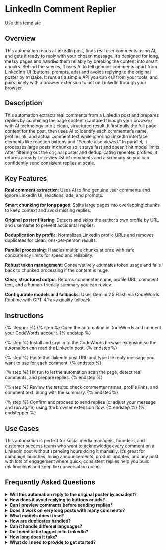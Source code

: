 # LinkedIn Comment Replier

<a href="https://codewords.agemo.ai/run/linkedin_comment_replier" class="button primary">Use this template</a>

## Overview

This automation reads a LinkedIn post, finds real user comments using AI, and gets it ready to reply with your chosen message. It’s designed for long, messy pages and handles them reliably by breaking the content into smart chunks. Behind the scenes, it uses AI to tell genuine comments apart from LinkedIn’s UI (buttons, prompts, ads) and avoids replying to the original poster by mistake. It runs as a simple API you can call from your tools, and pairs nicely with a browser extension to act on LinkedIn through your browser.

## Description

This automation extracts real comments from a LinkedIn post and prepares replies by combining the page content (captured through your browser) with AI technology into a clean, structured result. It first pulls the full page content for the post, then uses AI to identify each commenter’s name, profile link, and actual comment text while ignoring LinkedIn interface elements like reaction buttons and “People also viewed.” In parallel, it processes large posts in chunks so it stays fast and doesn’t hit model limits. After filtering out the original poster and deduplicating repeated profiles, it returns a ready-to-review list of comments and a summary so you can confidently send consistent replies at scale.

## Key Features

**Real comment extraction**: Uses AI to find genuine user comments and ignore LinkedIn UI, reactions, ads, and prompts.

**Smart chunking for long pages**: Splits large pages into overlapping chunks to keep context and avoid missing replies.

**Original poster filtering**: Detects and skips the author’s own profile by URL and username to prevent accidental replies.

**Deduplication by profile**: Normalizes LinkedIn profile URLs and removes duplicates for clean, one-per-person results.

**Parallel processing**: Handles multiple chunks at once with safe concurrency limits for speed and reliability.

**Robust token management**: Conservatively estimates token usage and falls back to chunked processing if the content is huge.

**Clear, structured output**: Returns commenter name, profile URL, comment text, and a human-friendly summary you can review.

**Configurable models and fallbacks**: Uses Gemini 2.5 Flash via CodeWords Runtime with GPT‑4.1 as a quality fallback.

## Instructions

{% stepper %}
{% step %}
Open the automation in CodeWords and connect your CodeWords account.
{% endstep %}

{% step %}
Install and sign in to the CodeWords browser extension so the automation can read the LinkedIn post.
{% endstep %}

{% step %}
Paste the LinkedIn post URL and type the reply message you want to use for each comment.
{% endstep %}

{% step %}
Hit run to let the automation scan the page, detect real comments, and prepare replies.
{% endstep %}

{% step %}
Review the results: check commenter names, profile links, and comment text, along with the summary.
{% endstep %}

{% step %}
Confirm and proceed to send replies (or adjust your message and run again) using the browser extension flow.
{% endstep %}
{% endstepper %}

## Use Cases

This automation is perfect for social media managers, founders, and customer success teams who want to acknowledge every comment on a LinkedIn post without spending hours doing it manually. It’s great for campaign launches, hiring announcements, product updates, and any post with lots of engagement where quick, consistent replies help you build relationships and keep the conversation going.

## Frequently Asked Questions

<details>

<summary><strong>Will this automation reply to the original poster by accident?</strong></summary>

No. It detects the original poster by profile URL and username and skips them automatically.

</details>

<details>

<summary><strong>How does it avoid replying to buttons or ads?</strong></summary>

It uses AI to ignore LinkedIn interface elements like reactions, “Follow,” “Message,” sponsored content, and suggestion panels.

</details>

<details>

<summary><strong>Can I preview comments before sending replies?</strong></summary>

Yes. The automation returns a structured list of commenters with their profile links and comment text, so you can review first.

</details>

<details>

<summary><strong>Does it work on very long posts with many comments?</strong></summary>

Yes. It splits content into overlapping chunks and processes them in parallel, then deduplicates results.

</details>

<details>

<summary><strong>What models does it use?</strong></summary>

It runs Gemini 2.5 Flash through CodeWords Runtime and can fall back to GPT‑4.1 for quality and reliability.

</details>

<details>

<summary><strong>How are duplicates handled?</strong></summary>

Profile URLs are normalized and deduplicated so each commenter appears once, even if they show up in multiple chunks.

</details>

<details>

<summary><strong>Can it handle different languages?</strong></summary>

Yes. The AI technology can extract comments in multiple languages, and you can provide a reply message in the language you want.

</details>

<details>

<summary><strong>Do I need to be logged in to LinkedIn?</strong></summary>

Yes. You need access to view the post and reply. The browser extension helps the automation work through your logged-in session.

</details>

<details>

<summary><strong>How long does it take?</strong></summary>

Most posts process in under a couple of minutes. Very large threads may take longer as the automation safely batches content.

</details>

<details>

<summary><strong>What do I need to provide to get started?</strong></summary>

The LinkedIn post URL, the reply message you want to use, access via the browser extension, and your CodeWords API key.

</details>
